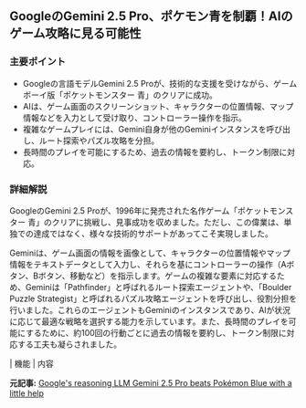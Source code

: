 ## GoogleのGemini 2.5 Pro、ポケモン青を制覇！AIのゲーム攻略に見る可能性

### 主要ポイント

* Googleの言語モデルGemini 2.5 Proが、技術的な支援を受けながら、ゲームボーイ版「ポケットモンスター 青」のクリアに成功。
* AIは、ゲーム画面のスクリーンショット、キャラクターの位置情報、マップ情報などを入力として受け取り、コントローラー操作を指示。
* 複雑なゲームプレイには、Gemini自身が他のGeminiインスタンスを呼び出し、ルート探索やパズル攻略を分担。
* 長時間のプレイを可能にするため、過去の情報を要約し、トークン制限に対応。

### 詳細解説

GoogleのGemini 2.5 Proが、1996年に発売された名作ゲーム「ポケットモンスター 青」のクリアに挑戦し、見事成功を収めました。ただし、この偉業は、単独での達成ではなく、様々な技術的サポートがあってこそ実現しました。

Geminiは、ゲーム画面の情報を画像として、キャラクターの位置情報やマップ情報をテキストデータとして入力し、それらを基にコントローラーの操作（Aボタン、Bボタン、移動など）を指示します。ゲームの複雑な要素に対応するため、Geminiは「Pathfinder」と呼ばれるルート探索エージェントや、「Boulder Puzzle Strategist」と呼ばれるパズル攻略エージェントを呼び出し、役割分担を行いました。これらのエージェントもGeminiのインスタンスであり、AIが状況に応じて最適な戦略を選択する能力を示しています。また、長時間のプレイを可能にするために、約100回の行動ごとに過去の情報を要約し、トークン制限に対応する工夫も凝らされました。

| 機能 | 内容 

**元記事:** [Google's reasoning LLM Gemini 2.5 Pro beats Pokémon Blue with a little help](https://the-decoder.com/googles-reasoning-llm-gemini-2-5-pro-beats-pokemon-blue-with-a-little-help/)
